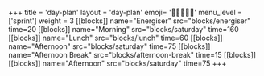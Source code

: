 +++
title = 'day-plan'
layout = 'day-plan'
emoji= '🧑🏾‍🤝‍🧑🏾'
menu_level = ['sprint']
weight = 3
[[blocks]]
name="Energiser"
src="blocks/energiser"
time=20
[[blocks]]
name="Morning"
src="blocks/saturday"
time=160
[[blocks]]
name="Lunch"
src="blocks/lunch"
time=60
[[blocks]]
name="Afternoon"
src="blocks/saturday"
time=75
[[blocks]]
name="Afternoon Break"
src="blocks/afternoon-break"
time=15
[[blocks]]
[[blocks]]
name="Afternoon"
src="blocks/saturday"
time=75
+++
